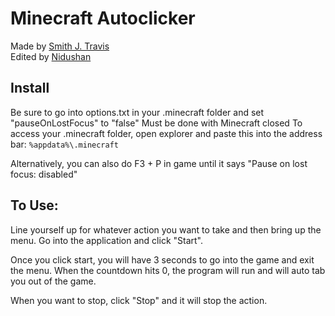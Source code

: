 # Minecraft Autoclicker
Made by [Smith J. Travis](https://github.com/smith-j-travis/) 
<br>Edited by [Nidushan](https://github.com/xNidushan)

## Install
Be sure to go into options.txt in your .minecraft folder and set "pauseOnLostFocus" to "false"
Must be done with Minecraft closed
To access your .minecraft folder, open explorer and paste this into the address bar: `%appdata%\.minecraft`

Alternatively, you can also do F3 + P in game until it says "Pause on lost focus: disabled"

## To Use:
Line yourself up for whatever action you want to take and then bring up the menu. Go into the application and click "Start".

Once you click start, you will have 3 seconds to go into the game and exit the menu. When the countdown hits 0, the program will run and will auto tab you out of the game.

When you want to stop, click "Stop" and it will stop the action.
